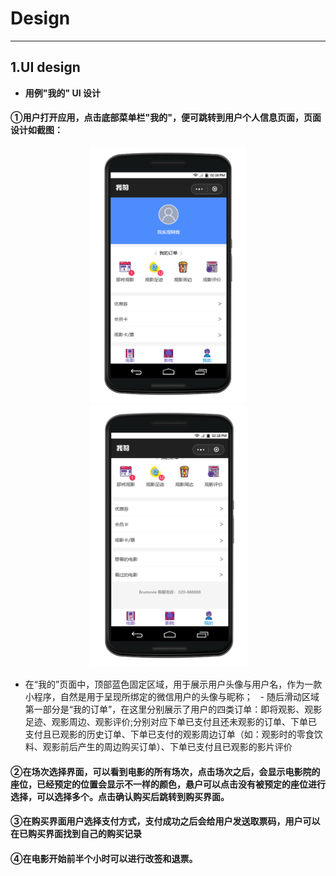 ﻿# Design
 ---

## 1.UI design

- **用例"我的" UI 设计**

 #### ①用户打开应用，点击底部菜单栏"我的"，便可跳转到用户个人信息页面，页面设计如截图：
<center>
 
 <img width = 250 src = "https://github.com/BruMovie/Dashboard/blob/gh-pages/doc/images/UI/mine1.jpg?raw=true"> <img width = 253 src = "https://github.com/BruMovie/Dashboard/blob/gh-pages/doc/images/UI/mine2.jpg?raw=true">

</center>
   
   - 在“我的”页面中，顶部蓝色固定区域，用于展示用户头像与用户名，作为一款小程序，自然是用于呈现所绑定的微信用户的头像与昵称；
   - 随后滑动区域第一部分是“我的订单”，在这里分别展示了用户的四类订单：即将观影、观影足迹、观影周边、观影评价;分别对应下单已支付且还未观影的订单、下单已支付且已观影的历史订单、下单已支付的观影周边订单（如：观影时的零食饮料、观影前后产生的周边购买订单）、下单已支付且已观影的影片评价
 
#### ②在场次选择界面，可以看到电影的所有场次，点击场次之后，会显示电影院的座位，已经预定的位置会显示不一样的颜色，悬户可以点击没有被预定的座位进行选择，可以选择多个。点击确认购买后跳转到购买界面。

#### ③在购买界面用户选择支付方式，支付成功之后会给用户发送取票码，用户可以在已购买界面找到自己的购买记录

#### ④在电影开始前半个小时可以进行改签和退票。
